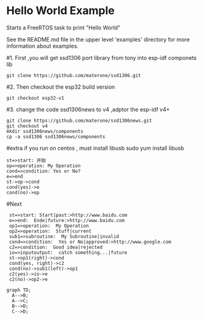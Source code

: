 # Hello World Example

Starts a FreeRTOS task to print "Hello World"

See the README.md file in the upper level 'examples' directory for more information about examples.

#1. First ,you will get ssd1306 port library from tony into esp-idf componets lib
```
git clone https://github.com/materone/ssd1306.git
```
#2. Then checkout the esp32 build version
```
git checkout esp32-v1
```
#3. change the code ssd1306news to v4 ,adptor the esp-idf v4+
```
git clone https://github.com/materone/ssd1306news.git
git checkout v4
mkdir ssd1306news/components
cp -a ssd1306 ssd1306news/components
```
#extra
if you run on centos , must install libusb
sudo yum install libusb
```flow
st=>start: 开始
op=>operation: My Operation
cond=>condition: Yes or No?
e=>end
st->op->cond
cond(yes)->e
cond(no)->op
```
#Next
   ```flow
    st=>start: Start|past:>http://www.baidu.com
    e=>end:  Ende|future:>http://www.baidu.com
    op1=>operation:  My Operation
    op2=>operation:  Stuff|current
    sub1=>subroutine:  My Subroutine|invalid
    cond=>condition:  Yes or No|approved:>http://www.google.com
    c2=>condition:  Good idea|rejected
    io=>inputoutput:  catch something...|future
    st->op1(right)->cond
    cond(yes, right)->c2
    cond(no)->sub1(left)->op1
    c2(yes)->io->e
    c2(no)->op2->e
```
```mermaid
graph TD;
  A-->B;
  A-->C;
  B-->D;
  C-->D;
```
